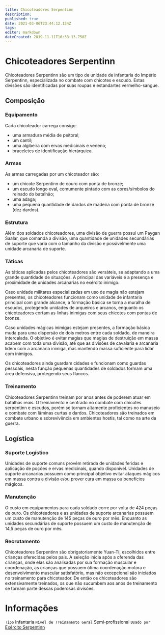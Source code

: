 ```yaml
---
title: Chicoteadores Serpentinn
description: 
published: true
date: 2021-03-06T23:44:12.134Z
tags: 
editor: markdown
dateCreated: 2019-11-11T16:33:13.750Z
---
```


<!-- SUBTITLE: Visão geral sobre Chicoteadores Serpentinn -->

# Chicoteadores Serpentinn
Chicoteadores Serpentinn são um tipo de unidade de infantaria do Império Serpentinn, especializada no combate com chicotes e escudo. Estas divisões são identificadas por suas roupas e estandartes vermelho-sangue. 

## Composição

### Equipamento
Cada chicoteador carrega consigo:
* uma armadura média de peitoral;
* um cantil;
* uma algibeira com ervas medicinais e veneno;
* braceletes de identificação hierárquica.

### Armas
As armas carregadas por um chicoteador são:
* um chicote Serpentinn de couro com ponta de bronze;
* um escudo longo oval, comumente pintado com as cores/símbolos do reinado do batalhão;
* uma adaga;
* uma pequena quantidade de dardos de madeira com ponta de bronze (dez dardos).

### Estrutura
Além dos soldados chicoteadores, uma divisão de guerra possui um Paygan Saalar, que comanda a divisão, uma quantidade de unidades secundárias de suporte que varia com o tamanho da divisão e possivelmente uma unidade arcanaria de suporte.

### Táticas
As táticas aplicadas pelos chicoteadores são versáteis, se adaptando a uma grande quantidade de situações. A principal das variáveis é a presença e proximidade de unidades arcanarias no exército inimigo.

Caso unidade militares especializadas em uso de magia não estejam presentes, os chicoteadores funcionam como unidade de infantaria principal com grande alcance, a formação básica se torna a muralha de escudos, protegendo unidades de arqueiros e arcanos, enquanto os chicoteadores cortam as linhas inimigas com seus chicotes com pontas de bronze. 

Caso unidades mágicas inimigas estejam presentes, a formação básica muda para uma dispersão de dois metros entre cada soldado, de maneira intercalada. O objetivo é evitar magias que magias de destruição em massa acabem com toda uma divisão, até que as divisões de cavalaria e arcanaria lidem com a arcanaria inimiga, mas mantendo massa suficiente para lidar com inimigos.   

Os chicoteadores ainda guardam cidades e funcionam como guardas pessoais, nesta função pequenas quantidades de soldados formam uma área defensiva, protegendo seus flancos.

### Treinamento
Chicoteadores Serpentinn treinam por anos antes de poderem atuar em batalhas reais. O treinamento é centrado no combate com chicotes serpentinn e escudos, porém se tornam altamente proficientes no manuseio e combate com lâminas curtas e dardos. Chicoteadores são treinados em combate urbano e sobrevivência em ambientes hostis, tal como na arte da guerra.

## Logística

### Suporte Logístico
Unidades de suporte comuns provêm retirada de unidades feridas e aplicação de poções e ervas medicinais, quando disponível. Unidades de suporte arcanarias possuem como principal objetivo evitar ataques mágicos em massa contra a divisão e/ou prover cura em massa ou benefícios mágicos.

### Manutenção
O custo em equipamentos para cada soldado corre por volta de 424 peças de ouro. Os chicoteadores e as unidades de suporte arcanarias possuem um custo de manutenção de 145 peças de ouro por mês. Enquanto as unidades secundárias de suporte possuem um custo de manutenção de 14,5 peças de ouro por mês.

### Recrutamento
Chicoteadores Serpentinn são obrigatoriamente Yuan-Ti, escolhidos entre crianças oferecidas pelos pais. A seleção inicia após a oferenda das crianças, onde elas são analisadas por sua formação muscular e coordenação, as crianças que possuem ótima coordenação motora e desenvolvimento muscular satisfatório, mas não excepcional são iniciados no treinamento para chicoteador. De então os chicoteadores são extensivamente treinados, os que não sucumbem aos anos de treinamento se tornam parte dessas poderosas divisões.

# Informações
`Tipo` Infantaria
`Nível de Treinamento Geral` Semi-profissional
`Usado por` [Exército Serpentinn](/faccoes/nacoes/exercito-serpentinn#exercito-serpentinn) 
